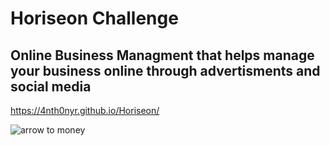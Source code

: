 # Horiseon Challenge

## Online Business Managment that helps manage your business online through advertisments and social media

https://4nth0nyr.github.io/Horiseon/

![arrow to money](file:///C:/Users/cesar/bootcamp/projects/horiseon/assets/images/lead-generation.png)